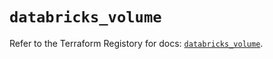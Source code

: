 # `databricks_volume`

Refer to the Terraform Registory for docs: [`databricks_volume`](https://registry.terraform.io/providers/databricks/databricks/1.30.0/docs/resources/volume).
